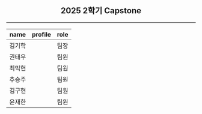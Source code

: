 <h2 align="center">2025 2학기 Capstone</h2>

---

| name | profile | role |
|--------|--------|--------|
| 김기학 |  | 팀장 |
| 권태우 |  | 팀원 |
| 최믹현 |  | 팀원 |
| 추승주 |  | 팀원 |
| 김구현 |  | 팀원 |
| 윤재한 |  | 팀원 |
